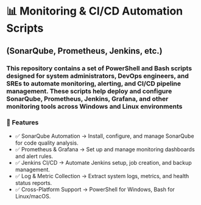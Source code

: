 # 📊 Monitoring & CI/CD Automation Scripts

## (SonarQube, Prometheus, Jenkins, etc.)

### This repository contains a set of PowerShell and Bash scripts designed for system administrators, DevOps engineers, and SREs to automate monitoring, alerting, and CI/CD pipeline management. These scripts help deploy and configure SonarQube, Prometheus, Jenkins, Grafana, and other monitoring tools across Windows and Linux environments

### 🚀 Features

- ✅ SonarQube Automation → Install, configure, and manage SonarQube for code quality analysis.
- ✅ Prometheus & Grafana → Set up and manage monitoring dashboards and alert rules.
- ✅ Jenkins CI/CD → Automate Jenkins setup, job creation, and backup management.
- ✅ Log & Metric Collection → Extract system logs, metrics, and health status reports.
- ✅ Cross-Platform Support → PowerShell for Windows, Bash for Linux/macOS.
